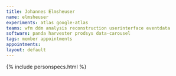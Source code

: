 ```yaml
---
title: Johannes Elmsheuser
name: elmsheuser
experiments: atlas google-atlas
teams: wfm ddm analysis reconstruction userinterface eventdata
software: panda harvester prodsys data-carousel
tags: member appointments
appointments:
layout: default
---
```


{% include personspecs.html %}
